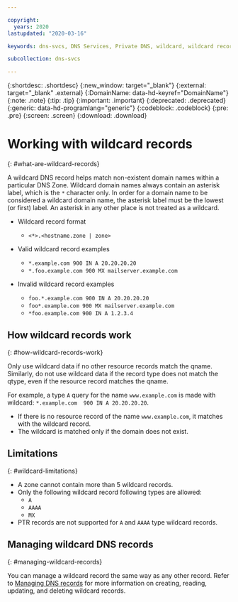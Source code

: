 ```yaml
---

copyright:
  years: 2020
lastupdated: "2020-03-16"

keywords: dns-svcs, DNS Services, Private DNS, wildcard, wildcard records

subcollection: dns-svcs

---
```


{:shortdesc: .shortdesc}
{:new_window: target="_blank"}
{:external: target="_blank" .external}
{:DomainName: data-hd-keyref="DomainName"}
{:note: .note}
{:tip: .tip}
{:important: .important}
{:deprecated: .deprecated}
{:generic: data-hd-programlang="generic"}
{:codeblock: .codeblock}
{:pre: .pre}
{:screen: .screen}
{:download: .download}

# Working with wildcard records
{: #what-are-wildcard-records}

A wildcard DNS record helps match non-existent domain names within a particular DNS Zone. Wildcard domain names always contain an asterisk label, which is the `*` character only. In order for a domain name to be considered a wildcard domain name, the asterisk label must be the lowest (or first) label. An asterisk in any other place is not treated as a wildcard.

* Wildcard record format
  * `<*>.<hostname.zone | zone>`

* Valid wildcard record examples 
  * `*.example.com 900 IN A 20.20.20.20`
  * `*.foo.example.com 900 MX mailserver.example.com`

* Invalid wildcard record examples
  * `foo.*.example.com 900 IN A 20.20.20.20`
  * `foo*.example.com 900 MX mailserver.example.com`
  * `*foo.example.com 900 IN A 1.2.3.4`

## How wildcard records work
{: #how-wildcard-records-work}

Only use wildcard data if no other resource records match the qname. Similarly, do not use wildcard data if the record type does not match the qtype, even if the resource record matches the qname.

For example, a type `A` query for the name `www.example.com` is made with wildcard: `*.example.com  900 IN A 20.20.20.20`. 
  * If there is no resource record of the name `www.example.com`, it matches with the wildcard record. 
  * The wildcard is matched only if the domain does not exist. 

## Limitations
{: #wildcard-limitations}

* A zone cannot contain more than 5 wildcard records.
* Only the following wildcard record following types are allowed:
  * `A` 
  * `AAAA` 
  * `MX`
* PTR records are not supported for `A` and `AAAA` type wildcard records. 

## Managing wildcard DNS records
{: #managing-wildcard-records}

You can manage a wildcard record the same way as any other record. Refer to [Managing DNS records](docs/dns-svcs?topic=dns-svcs-managing-dns-records) for more information on creating, reading, updating, and deleting wildcard records. 
